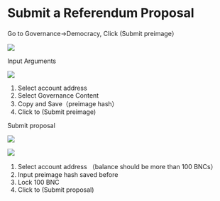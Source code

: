 # Submit a Referendum Proposal



Go to Governance->Democracy, Click (Submit preimage）

![](https://files.gitbook.com/v0/b/gitbook-x-prod.appspot.com/o/spaces%2F-MVzXa22j6fsQEjpS4Ht-887967055%2Fuploads%2Fgit-blob-343ba02ddf914f93d830661dae55762aa544c5e6%2FDemocracy1.png?alt=media)

Input Arguments

![](https://files.gitbook.com/v0/b/gitbook-x-prod.appspot.com/o/spaces%2F-MVzXa22j6fsQEjpS4Ht-887967055%2Fuploads%2Fgit-blob-e2b6cf3eeb738b852328acbd8754b0e9da690400%2FDemocracy2.png?alt=media)

1. Select account address
2. Select Governance Content
3. Copy and Save（preimage hash）
4. Click to (Submit preimage)

Submit proposal

![](https://files.gitbook.com/v0/b/gitbook-x-prod.appspot.com/o/spaces%2F-MVzXa22j6fsQEjpS4Ht-887967055%2Fuploads%2Fgit-blob-a69c7f80ec74cebc5caf29ccc52ca5891f09e6e5%2FDemocracy3.png?alt=media)

![](https://files.gitbook.com/v0/b/gitbook-x-prod.appspot.com/o/spaces%2F-MVzXa22j6fsQEjpS4Ht-887967055%2Fuploads%2Fgit-blob-94bc144b5eb3cd63e620155e828ceae4d2f4b35d%2FDemocracy4.png?alt=media)

1. Select account address （balance should be more than 100 BNCs）
2. Input preimage hash saved before
3. Lock 100 BNC
4. Click to (Submit proposal)
